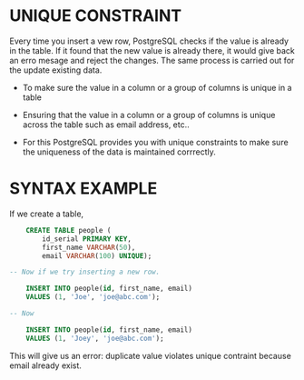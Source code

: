 # UNIQUE CONSTRAINT

Every time you insert a vew row, PostgreSQL checks if the value is already in the table.  If it found that the new value is already there, it would give back an erro mesage and reject the changes.  The same process is carried out for the update existing data. 

- To make sure the value in a column or a group of columns is unique in a table 

- Ensuring that the value in a column or a group of columns is unique across the table such as email address, etc.. 
- For this PostgreSQL provides you with unique constraints to make sure the uniqueness of the data is maintained corrrectly. 

# SYNTAX EXAMPLE

If we create a table,

```sql
    CREATE TABLE people (
        id_serial PRIMARY KEY,
        first_name VARCHAR(50),
        email VARCHAR(100) UNIQUE);

-- Now if we try inserting a new row.

    INSERT INTO people(id, first_name, email)
    VALUES (1, 'Joe', 'joe@abc.com');

-- Now

    INSERT INTO people(id, first_name, email)
    VALUES (1, 'Joey', 'joe@abc.com');
```

This will give us an error: duplicate value violates unique contraint because email already exist.
